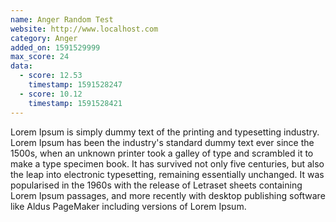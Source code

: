 ```yaml
---
name: Anger Random Test
website: http://www.localhost.com
category: Anger
added_on: 1591529999
max_score: 24
data:
  - score: 12.53
    timestamp: 1591528247
  - score: 10.12
    timestamp: 1591528421
---
```

Lorem Ipsum is simply dummy text of the printing and typesetting industry. Lorem Ipsum has been the industry's standard dummy text ever since the 1500s, when an unknown printer took a galley of type and scrambled it to make a type specimen book. It has survived not only five centuries, but also the leap into electronic typesetting, remaining essentially unchanged. It was popularised in the 1960s with the release of Letraset sheets containing Lorem Ipsum passages, and more recently with desktop publishing software like Aldus PageMaker including versions of Lorem Ipsum.